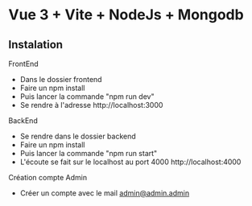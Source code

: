 # Vue 3 + Vite + NodeJs + Mongodb

## Instalation

 FrontEnd
   - Dans le dossier frontend 
   - Faire un npm install
   - Puis lancer la commande "npm run dev"
   - Se rendre à l'adresse http://localhost:3000

 BackEnd
   - Se rendre dans le dossier backend
   - Faire un npm install
   - Puis lancer la commande "npm run start"
   - L'écoute se fait sur le localhost au port 4000 http://localhost:4000
   
 Création compte Admin
   - Créer un compte avec le mail admin@admin.admin
